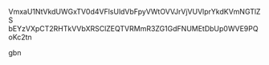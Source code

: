 VmxaU1NtVkdUWGxTV0d4VFlsUldVbFpyVWtOVVJrVjVUVlprYkdKVmNGTlZS
bEYzVXpCT2RHTkVVbXRSClZEQTVRMmR3ZG1GdFNUMEtDbUp0WVE9PQoKc2tn

gbn